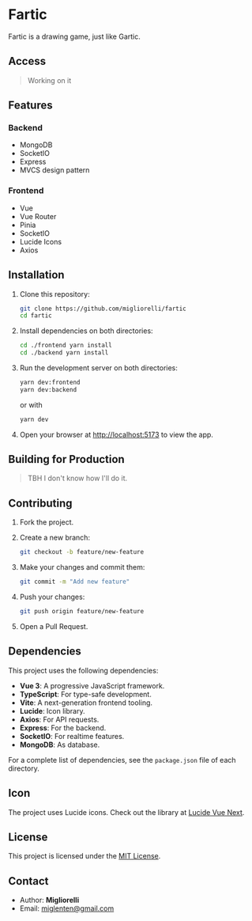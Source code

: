 # Fartic

Fartic is a drawing game, just like Gartic.

## Access

> Working on it

## Features

### Backend

- MongoDB
- SocketIO
- Express
- MVCS design pattern

### Frontend

- Vue
- Vue Router
- Pinia
- SocketIO
- Lucide Icons
- Axios

## Installation

1. Clone this repository:

   ```bash
   git clone https://github.com/migliorelli/fartic
   cd fartic
   ```

2. Install dependencies on both directories:

   ```bash
   cd ./frontend yarn install
   cd ./backend yarn install
   ```

3. Run the development server on both directories:

   ```bash
   yarn dev:frontend
   yarn dev:backend
   ```

   or with

   ```bash
   yarn dev
   ```

4. Open your browser at [http://localhost:5173](http://localhost:5173) to view the app.

## Building for Production

>TBH I don't know how I'll do it.

## Contributing

1. Fork the project.
2. Create a new branch:

   ```bash
   git checkout -b feature/new-feature
   ```

3. Make your changes and commit them:

   ```bash
   git commit -m "Add new feature"
   ```

4. Push your changes:

   ```bash
   git push origin feature/new-feature
   ```

5. Open a Pull Request.

## Dependencies

This project uses the following dependencies:

- **Vue 3**: A progressive JavaScript framework.
- **TypeScript**: For type-safe development.
- **Vite**: A next-generation frontend tooling.
- **Lucide**: Icon library.
- **Axios**: For API requests.
- **Express**: For the backend.
- **SocketIO**: For realtime features.
- **MongoDB**: As database.

For a complete list of dependencies, see the `package.json` file of each directory.

## Icon

The project uses Lucide icons. Check out the library at [Lucide Vue Next](https://github.com/lucide-icons/lucide).

## License

This project is licensed under the [MIT License](LICENSE).

## Contact

- Author: **Migliorelli**
- Email: [miglenten@gmail.com](mailto:miglenten@gmail.com)

